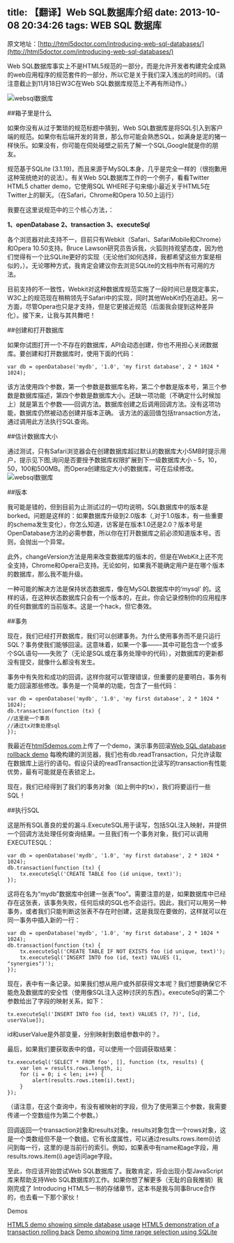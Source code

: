 title: 【翻译】Web SQL数据库介绍
date: 2013-10-08 20:34:26
tags: WEB SQL 数据库
---

原文地址：[http://html5doctor.com/introducing-web-sql-databases/](http://html5doctor.com/introducing-web-sql-databases/)

Web SQL数据库事实上不是HTML5规范的一部分，而是允许开发者构建完全成熟的web应用程序的规范套件的一部分，所以它是关于我们深入浅出的时间的。（请注意截止到11月18日W3C在Web SQL数据库规范上不再有所动作。）

![websql数据库](/img/websql1.png)

##箱子里是什么

如果你没有从过于繁琐的规范标题中猜到，Web SQL数据库是将SQL引入到客户端的规范。如果你有后端开发的背景，那么你可能会熟悉SQL，如满身是泥的猪一样快乐。如果没有，你可能在伺处碰壁之前先了解一个SQL,Google就是你的朋友。

规范基于SQLite (3.1.19)，而且来源于MySQL本身，几乎是完全一样的（很抱歉用这种笼统绝对的说法）。有关Web SQL数据库工作的一个例子，看看Twitter HTML5 chatter demo，它使用SQL WHERE子句来缩小最近关于HTML5在Twitter上的聊天。（在Safari，Chrome和Opera 10.50上运行）

我要在这里说规范中的三个核心方法，：

**1、openDatabase**
**2、transaction**
**3、executeSql**

各个浏览器对此支持不一，目前只有Webkit（Safari、SafariMobile和Chrome）和Opera 10.50支持。Bruce Lawson研究员告诉我，火狐则持观望态度，因为他们觉得有一个比SQLite更好的实现（无论他们如何选择，我都希望这些方案是相似的，）。无论哪种方式，我肯定会建议你去浏览SQLite的文档中所有可用的方法。

目前支持的不一致性，Webkit对这种数据库规范实施了一段时间已是既定事实，W3C上的规范现在稍稍领先于Safari中的实现，同时其他WebKit仍在追赶。另一方面，尽管Opera也只是才支持，但是它更接近规范（后面我会提到这种差异化）。接下来，让我与其共舞吧！

##创建和打开数据库

如果你试图打开一个不存在的数据库，API会动态创建，你也不用担心关闭数据库。要创建和打开数据库时，使用下面的代码：

	var db = openDatabase('mydb', '1.0', 'my first database', 2 * 1024 * 1024);

该方法使用四个参数，第一个参数是数据库名称，第二个参数是版本号，第三个参数是数据库描述，第四个参数是数据库大小。还缺一项功能（不确定什么时候加上）就是第五个参数——回调方法。数据库创建之后调用回调方法。没有这项功能，数据库仍然被动态创建并版本正确。
该方法的返回值包括transaction方法，通过调用此方法执行SQL查询。

##估计数据库大小

通过测试，只有Safari浏览器会在创建数据库超过默认的数据库大小5MB时提示用户，提示见下图,询问是否要授予数据库权限扩展到下一级数据库大小 - 5，10，50，100和500MB。而Opera创建指定大小的数据库，可在后续修改。
![websql数据库](/img/websql.png)

##版本

我可能是错的，但到目前为止测试过的一切均说明，SQL数据库中的版本是borked。问题是这样的：如果数据库升级到2.0版本（,对于1.0版本，有一些重要的schema发生变化），你怎么知道，访客是在版本1.0还是2.0？版本号是OpenDatabase方法的必需参数，所以你在打开数据库之前必须知道版本号。否则，会抛出一个异常。

此外，changeVersion方法是用来改变数据库的版本的，但是在WebKit上还不完全支持，Chrome和Opera已支持。无论如何，如果我不能确定用户是在哪个版本的数据库，那么我不能升级。

一种可能的解决方法是保持状态数据库，像在MySQL数据库中的‘mysql’ 的。这样的话，在这种状态数据库只会有一个版本的，在此，你会记录控制你的应用程序的任何数据库的当前版本。这是一个hack，但它奏效。

##事务

现在，我们已经打开数据库，我们可以创建事务。为什么使用事务而不是只运行SQL？事务使我们能够回滚。这意味着，如果一个事——-其中可能包含一个或多个SQL语句——失败了（无论是SQL或在事务处理中的代码），对数据库的更新都没有提交，就像什么都没有发生。

事务中有失败和成功的回调，这样你就可以管理错误，但重要的是要明白，事务有能力回滚那些修改。事务是一个简单的功能，包含了一些代码：
	
	var db = openDatabase('mydb', '1.0', 'my first database', 2 * 1024 * 1024);
	db.transaction(function (tx) {
	//这里是一个事务
	//通过tx对象处理sql
	});

我最近在[html5demos.com](http://html5demos.com)上传了一个demo，演示事务回滚[Web SQL database rollback demo](http://html5demos.com/database-rollback)
每晚构建的浏览器，我们也有db.readTransaction，只允许读取在数据库上运行的语句。假设只读的readTransaction比读写的transaction有性能优势，最有可能就是在表锁定上。

现在，我们已经得到了我们的事务对象（如上例中的tx），我们将要运行一些SQL！

##执行SQL

这是所有SQL善良的爱的漏斗.ExecuteSQL用于读写，包括SQL注入映射，并提供一个回调方法处理任何查询结果。一旦我们有一个事务对象，我们可以调用EXECUTESQL：

	var db = openDatabase('mydb', '1.0', 'my first database', 2 * 1024 * 1024);
	db.transaction(function (tx) {
		tx.executeSql('CREATE TABLE foo (id unique, text)');
	});

这将在名为“mydb”数据库中创建一张表“foo”。需要注意的是，如果数据库中已经存在这张表，该事务失败，任何后续的SQL也不会运行。因此，我们可以用另一种事务，或者我们只能判断这张表不存在时创建，这是我现在要做的，这样就可以在同一事务中插入新的一行：

	var db = openDatabase('mydb', '1.0', 'my first database', 2 * 1024 * 1024);
	db.transaction(function (tx) {
		tx.executeSql('CREATE TABLE IF NOT EXISTS foo (id unique, text)');
		tx.executeSql('INSERT INTO foo (id, text) VALUES (1, "synergies")');
	});

现在，表中有一条记录。如果我们想从用户或外部获得文本呢？我们想要确保它不能危及数据库的安全性（使用像SQL注入这种讨厌的东西）。executeSql的第二个参数给出了字段的映射关系，如下：

	tx.executeSql('INSERT INTO foo (id, text) VALUES (?, ?)', [id, userValue]);

id和userValue是外部变量，分别映射到数组参数中的？。

最后，如果我们要获取表中的值，可以使用一个回调获取结果：

	tx.executeSql('SELECT * FROM foo', [], function (tx, results) {
		var len = results.rows.length, i;
		for (i = 0; i < len; i++) {
			alert(results.rows.item(i).text);
		}	
	});
（请注意，在这个查询中，有没有被映射的字段，但为了使用第三个参数，我需要传递一个空数组作为第二个参数。）

回调返回一个transaction对象和results对象。results对象包含一个rows对象，这是一个类数组但不是一个数组。它有长度属性，可以通过results.rows.item(i)访问到每一行，这里的i是当前行的索引。例如，如果表中有name和age字段，用results.rows.item(i).age访问age字段。

至此，你应该开始尝试Web SQL数据库了。我敢肯定，将会出现小型JavaScript库来帮助支持Web SQL数据库的工作。如果你想了解更多（无耻的自我推销）我刚完成了 Introducing HTML5一书的存储章节，这本书是我与同事Bruce合作的，也去看一下那个家伙！

Demos

[HTML5 demo showing simple database usage](http://html5demos.com/database)
[HTML5 demonstration of a transaction rolling back](http://html5demos.com/database-rollback)
[Demo showing time range selection using SQLite](http://rem.im/html5-tweet-time-range.html)



